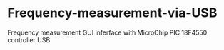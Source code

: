 # Frequency-measurement-via-USB
Frequency measurement GUI inferface with MicroChip PIC 18F4550 controller USB
